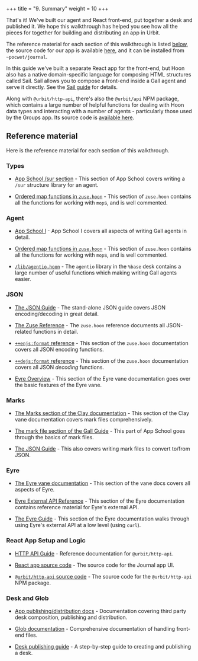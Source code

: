 +++
title = "9. Summary"
weight = 10
+++

That's it! We've built our agent and React front-end, put together a desk and published it. We hope this walkthrough has helped you see how all the pieces for together for building and distributing an app in Urbit.

The reference material for each section of this walkthrough is listed [below](#reference-material), the source code for our app is available [here](https://github.com/urbit/docs-examples/tree/main/journal-app), and it can be installed from `~pocwet/journal`.

In this guide we've built a separate React app for the front-end, but Hoon also has a native domain-specific language for composing HTML structures called Sail. Sail allows you to compose a front-end inside a Gall agent and serve it directly. See the [Sail guide](/language/hoon/guides/sail) for details.

Along with `@urbit/http-api`, there's also the `@urbit/api` NPM package, which contains a large number of helpful functions for dealing with Hoon data types and interacting with a number of agents - particularly those used by the Groups app. Its source code is [available here](https://github.com/urbit/urbit/tree/master/pkg/npm/api).

## Reference material

Here is the reference material for each section of this walkthrough.

### Types

- [App School /sur section](/courses/app-school/7-sur-and-marks#sur) - This section of App School covers writing a `/sur` structure library for an agent.

- [Ordered map functions in `zuse.hoon`](https://github.com/urbit/urbit/blob/master/pkg/arvo/sys/zuse.hoon#L5284-L5688) - This section of `zuse.hoon` contains all the functions for working with `mop`s, and is well commented.

### Agent

- [App School I](/courses/app-school) - App School I covers all aspects of writing Gall agents in detail.

- [Ordered map functions in `zuse.hoon`](https://github.com/urbit/urbit/blob/master/pkg/arvo/sys/zuse.hoon#L5284-L5688) - This section of `zuse.hoon` contains all the functions for working with `mop`s, and is well commented.

- [`/lib/agentio.hoon`](https://github.com/urbit/urbit/blob/master/pkg/base-dev/lib/agentio.hoon) - The `agentio` library in the `%base` desk contains a large number of useful functions which making writing Gall agents easier.

### JSON

- [The JSON Guide](/language/hoon/guides/json-guide/) - The stand-alone JSON guide covers JSON encoding/decoding in great detail.
- [The Zuse Reference](/language/hoon/reference/zuse) - The `zuse.hoon` reference documents all JSON-related functions in detail.

- [`++enjs:format` reference](/language/hoon/reference/zuse/2d_1-5#enjsformat) - This section of the `zuse.hoon` documentation covers all JSON encoding functions.

- [`++dejs:format` reference](/language/hoon/reference/zuse/2d_6) - This section of the `zuse.hoon` documentation covers all JSON _decoding_ functions.

- [Eyre Overview](/system/kernel/eyre) - This section of the Eyre vane documentation goes over the basic features of the Eyre vane.

### Marks

- [The Marks section of the Clay documentation](/system/kernel/clay/guides/marks) - This section of the Clay vane documentation covers mark files comprehensively.
- [The mark file section of the Gall Guide](/courses/app-school/7-sur-and-marks#mark-files) - This part of App School goes through the basics of mark files.

- [The JSON Guide](/language/hoon/guides/json-guide/) - This also covers writing mark files to convert to/from JSON.

### Eyre

- [The Eyre vane documentation](/system/kernel/eyre) - This section of the vane docs covers all aspects of Eyre.
- [Eyre External API Reference](/system/kernel/eyre/reference/external-api-ref) - This section of the Eyre documentation contains reference material for Eyre's external API.

- [The Eyre Guide](/system/kernel/eyre/guides/guide) - This section of the Eyre documentation walks through using Eyre's external API at a low level (using `curl`).

### React App Setup and Logic

- [HTTP API Guide](/tools/js-libs/http-api-guide) - Reference documentation for `@urbit/http-api`.

- [React app source code](https://github.com/urbit/docs-examples/tree/main/journal-app/ui) - The source code for the Journal app UI.

- [`@urbit/http-api` source code](https://github.com/urbit/urbit/tree/master/pkg/npm/http-api) - The source code for the `@urbit/http-api` NPM package.

### Desk and Glob

- [App publishing/distribution docs](/userspace/apps/guides/software-distribution) - Documentation covering third party desk composition, publishing and distribution.

- [Glob documentation](/userspace/apps/reference/dist/glob) - Comprehensive documentation of handling front-end files.

- [Desk publishing guide](/userspace/apps/guides/software-distribution) - A step-by-step guide to creating and publishing a desk.
